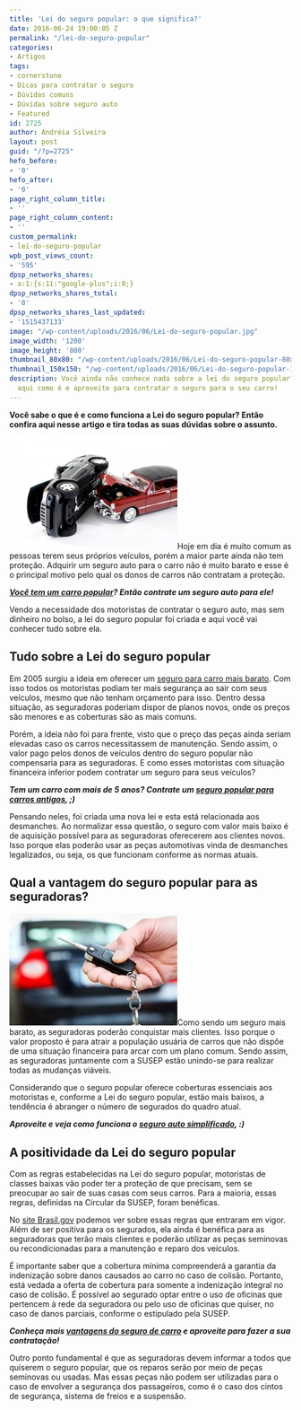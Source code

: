 ```yaml
---
title: 'Lei do seguro popular: o que significa?'
date: 2016-06-24 19:00:05 Z
permalink: "/lei-do-seguro-popular"
categories:
- Artigos
tags:
- cornerstone
- Dicas para contratar o seguro
- Dúvidas comuns
- Dúvidas sobre seguro auto
- Featured
id: 2725
author: Andréia Silveira
layout: post
guid: "/?p=2725"
hefo_before:
- '0'
hefo_after:
- '0'
page_right_column_title:
- ''
page_right_column_content:
- ''
custom_permalink:
- lei-do-seguro-popular
wpb_post_views_count:
- '595'
dpsp_networks_shares:
- a:1:{s:11:"google-plus";i:0;}
dpsp_networks_shares_total:
- '0'
dpsp_networks_shares_last_updated:
- '1515437133'
image: "/wp-content/uploads/2016/06/Lei-do-seguro-popular.jpg"
image_width: '1200'
image_height: '800'
thumbnail_80x80: "/wp-content/uploads/2016/06/Lei-do-seguro-popular-80x80.jpg"
thumbnail_150x150: "/wp-content/uploads/2016/06/Lei-do-seguro-popular-150x150.jpg"
description: Você ainda não conhece nada sobre a lei do seguro popular? Então veja
  aqui como é e aproveite para contratar o seguro para o seu carro!
---
```


**Você sabe o que é e como funciona a Lei do seguro popular? Então confira aqui nesse artigo e tira todas as suas dúvidas sobre o assunto.**

[<img class="alignleft wp-image-2726 size-medium" title="Lei do seguro popular: o que significa?" src="/wp-content/uploads/2016/06/Lei-do-seguro-popular-300x200.jpg" alt="Lei do seguro popular: o que significa?" width="300" height="200" />](/wp-content/uploads/2016/06/Lei-do-seguro-popular.jpg)Hoje em dia é muito comum as pessoas terem seus próprios veículos, porém a maior parte ainda não tem proteção. Adquirir um seguro auto para o carro não é muito barato e esse é o principal motivo pelo qual os donos de carros não contratam a proteção.

**_<a href="/seguro-carro-popular" target="_blank">Você tem um carro popular</a>? Então contrate um seguro auto para ele!_**

Vendo a necessidade dos motoristas de contratar o seguro auto, mas sem dinheiro no bolso, a lei do seguro popular foi criada e aqui você vai conhecer tudo sobre ela.

## Tudo sobre a Lei do seguro popular

Em 2005 surgiu a ideia em oferecer um <a href="/seguro-auto-mais-barato" target="_blank">seguro para carro mais barato</a>. Com isso todos os motoristas podiam ter mais segurança ao sair com seus veículos, mesmo que não tenham orçamento para isso. Dentro dessa situação, as seguradoras poderiam dispor de planos novos, onde os preços são menores e as coberturas são as mais comuns.

Porém, a ideia não foi para frente, visto que o preço das peças ainda seriam elevadas caso os carros necessitassem de manutenção. Sendo assim, o valor pago pelos donos de veículos dentro do seguro popular não compensaria para as seguradoras. E como esses motoristas com situação financeira inferior podem contratar um seguro para seus veículos?

**_Tem um carro com mais de 5 anos? Contrate um <a href="/seguro-popular-para-carros-antigos/" target="_blank">seguro popular para carros antigos</a>, ;)_**

Pensando neles, foi criada uma nova lei e esta está relacionada aos desmanches. Ao normalizar essa questão, o seguro com valor mais baixo é de aquisição possível para as seguradoras oferecerem aos clientes novos. Isso porque elas poderão usar as peças automotivas vinda de desmanches legalizados, ou seja, os que funcionam conforme as normas atuais.

## Qual a vantagem do seguro popular para as seguradoras?

[<img class="alignleft wp-image-2727 size-medium" title="Lei do seguro popular: o que significa?" src="/wp-content/uploads/2016/06/Lei-do-seguro-popular2-300x200.jpg" alt="Lei do seguro popular: o que significa?" width="300" height="200" />](/wp-content/uploads/2016/06/Lei-do-seguro-popular2.jpg)Como sendo um seguro mais barato, as seguradoras poderão conquistar mais clientes. Isso porque o valor proposto é para atrair a população usuária de carros que não dispõe de uma situação financeira para arcar com um plano comum. Sendo assim, as seguradoras juntamente com a SUSEP estão unindo-se para realizar todas as mudanças viáveis.

Considerando que o seguro popular oferece coberturas essenciais aos motoristas e, conforme a Lei do seguro popular, estão mais baixos, a tendência é abranger o número de segurados do quadro atual.

**_Aproveite e veja como funciona o <a href="/seguro-auto-simplificado/" target="_blank">seguro auto simplificado</a>, :)_**

## A positividade da Lei do seguro popular

Com as regras estabelecidas na Lei do seguro popular, motoristas de classes baixas vão poder ter a proteção de que precisam, sem se preocupar ao sair de suas casas com seus carros. Para a maioria, essas regras, definidas na Circular da SUSEP, foram benéficas.

No <a href="http://www.brasil.gov.br/economia-e-emprego/2016/04/regras-do-seguro-popular-de-automoveis-ja-estao-em-vigor" target="_blank">site Brasil.gov</a> podemos ver sobre essas regras que entraram em vigor. Além de ser positiva para os segurados, ela ainda é benéfica para as seguradoras que terão mais clientes e poderão utilizar as peças seminovas ou recondicionadas para a manutenção e reparo dos veículos.

É importante saber que a cobertura mínima compreenderá a garantia da indenização sobre danos causados ao carro no caso de colisão. Portanto, está vedada a oferta de cobertura para somente a indenização integral no caso de colisão. É possível ao segurado optar entre o uso de oficinas que pertencem à rede da seguradora ou pelo uso de oficinas que quiser, no caso de danos parciais, conforme o estipulado pela SUSEP.

**_Conheça mais <a href="/seguros-de-carros" target="_blank">vantagens do seguro de carro</a> e aproveite para fazer a sua contratação!_**

Outro ponto fundamental é que as seguradoras devem informar a todos que quiserem o seguro popular, que os reparos serão por meio de peças seminovas ou usadas. Mas essas peças não podem ser utilizadas para o caso de envolver a segurança dos passageiros, como é o caso dos cintos de segurança, sistema de freios e a suspensão.